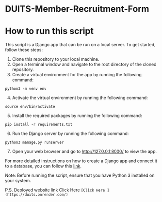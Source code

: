 # DUITS-Member-Recruitment-Form

# How to run this script

This script is a Django app that can be run on a local server. To get started, follow these steps:

1. Clone this repository to your local machine.
2. Open a terminal window and navigate to the root directory of the cloned repository.
3. Create a virtual environment for the app by running the following command:

~~~ 
python3 -m venv env
~~~
4. Activate the virtual environment by running the following command:
~~~
source env/bin/activate
~~~

5. Install the required packages by running the following command:

~~~
pip install -r requirements.txt
~~~
6. Run the Django server by running the following command:
~~~
python3 manage.py runserver
~~~

7. Open your web browser and go to http://127.0.0.1:8000/ to view the app.

For more detailed instructions on how to create a Django app and connect it to a database, you can follow this [link](https://blog.nextideatech.com/how-to-create-a-django-app-and-connect-it-to-a-database/).

Note: Before running the script, ensure that you have Python 3 installed on your system.

P.S. Deployed website link Click Here `[Click Here ] (https://duits.onrender.com/)`
